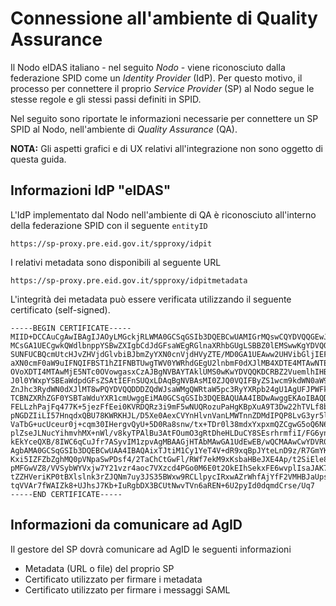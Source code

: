 # Connessione all'ambiente di Quality Assurance

Il Nodo eIDAS italiano - nel seguito _Nodo_ - viene riconosciuto dalla
federazione SPID come un _Identity Provider_ (IdP).
Per questo motivo, il processo per connettere il proprio _Service Provider_ (SP) al Nodo
segue le stesse regole e gli stessi passi definiti in SPID.

Nel seguito sono riportate le informazioni necessarie per connettere
un SP SPID al Nodo, nell'ambiente di _Quality Assurance_ (QA).

**NOTA:** Gli aspetti grafici e di UX relativi all'integrazione non sono
oggetto di questa guida.

## Informazioni IdP "eIDAS"

L'IdP implementato dal Nodo nell'ambiente di QA è riconosciuto all'interno della federazione SPID
con il seguente `entityID`

    https://sp-proxy.pre.eid.gov.it/spproxy/idpit

I relativi metadata sono disponibili al seguente URL

    https://sp-proxy.pre.eid.gov.it/spproxy/idpitmetadata

L'integrità dei metadata può essere verificata utilizzando il seguente
certificato (self-signed).

```
-----BEGIN CERTIFICATE-----
MIID+DCCAuCgAwIBAgIJAOyLMGckjRLWMA0GCSqGSIb3DQEBCwUAMIGrMQswCQYDVQQGEwJJVDEt
MCsGA1UECgwkQWdlbnppYSBwZXIgbCdJdGFsaWEgRGlnaXRhbGUgLSBBZ0lEMSwwKgYDVQQLDCNG
SUNFUCBQcmUtcHJvZHVjdGlvbiBJbmZyYXN0cnVjdHVyZTE/MD0GA1UEAww2UHVibGljIEFkbWlu
aXN0cmF0aW9uIFNQIFBST1hZIFNBTUwgTWV0YWRhdGEgU2lnbmF0dXJlMB4XDTE4MTAwNTE5NTc0
OVoXDTI4MTAwMjE5NTc0OVowgasxCzAJBgNVBAYTAklUMS0wKwYDVQQKDCRBZ2VuemlhIHBlciBs
J0l0YWxpYSBEaWdpdGFsZSAtIEFnSUQxLDAqBgNVBAsMI0ZJQ0VQIFByZS1wcm9kdWN0aW9uIElu
ZnJhc3RydWN0dXJlMT8wPQYDVQQDDDZQdWJsaWMgQWRtaW5pc3RyYXRpb24gU1AgUFJPWFkgU0FN
TCBNZXRhZGF0YSBTaWduYXR1cmUwggEiMA0GCSqGSIb3DQEBAQUAA4IBDwAwggEKAoIBAQDhGMIP
FELLzhPajFq477K+5jezFfEei0KVRDQRz3i9mF5wNUQRozuPaHgKBpXuA9T3Dw22hTVLf8bA94rM
pNGDZIiLI57HnqdxQBU78KWRKHJL/D5Xe0AexCVYnHlvnVanLMWTnnZDMdIPQP8LvG3yr5lLQCp0
VaTbG+ucUceur0j+cqm30IHergvQyU+5D0Ra8snw/tx+TDr0l38mdxYxpxmQZCgwG5oQ6N63P7zo
plZseJLNucYihmvhMX+nWl/v8kyTPAlBu3AtFOumO3gRtDheHLDuCY8SEsrhrmfiI/FG6yn75lgQ
kEkYceQXB/8IWC6qCuJfr7ASyvIM1zpvAgMBAAGjHTAbMAwGA1UdEwEB/wQCMAAwCwYDVR0PBAQD
AgbAMA0GCSqGSIb3DQEBCwUAA4IBAQAixTJtiM1Cy1YeT4V+dR9xqBpJYteLnD9z/R7GmYK5m+6g
Kxi5IZFZbZghMQ0pVNpaSwPDsf4/2TaChCtGwFl/RWf7ekM9xKsbaHBeJXE4Ap/t2SiEle89cApo
pMFGwVZ8/VVSybWYVxjw7Y21vzr4aoc7VXzcd4PGo0M6E0t2OkEIhSekxFE6wvplIsaJAK7fSTNe
tZZHVeriKP0tBXlslnk3rZJQNm7uy3JS35BWxw9RCLlpycIRxwAZrWhfAjYfF2VMHBJaUpsieS2u
tqVVAr7fWAIZk8+UJhsJ7Kb+IuRgbDX3BCUtNwvTVn6aREN+6U2pyId0dqmdCrse/Uq7
-----END CERTIFICATE-----
```

## Informazioni da comunicare ad AgID

Il gestore del SP dovrà comunicare ad AgID le seguenti informazioni

* Metadata (URL o file) del proprio SP
* Certificato utilizzato per firmare i metadata
* Certificato utilizzato per firmare i messaggi SAML
